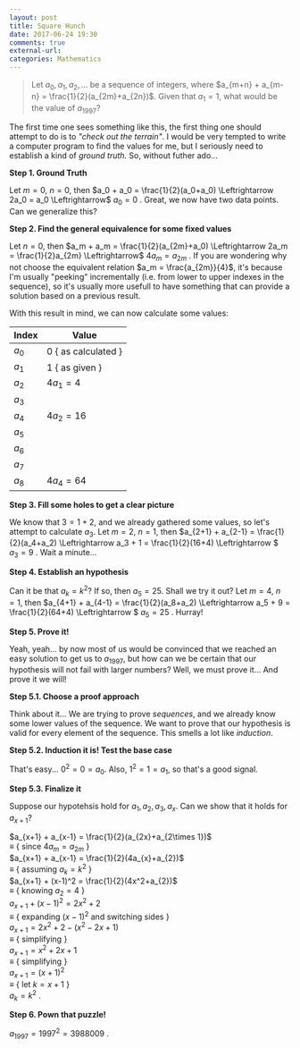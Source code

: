```yaml
---
layout: post
title: Square Hunch
date: 2017-06-24 19:30
comments: true
external-url:
categories: Mathematics
---
```


> Let $a_0, a_1, a_2, ...$ be a sequence of integers, where $a_{m+n} + a_{m-n} = \frac{1}{2}(a_{2m}+a_{2n})$. Given that $a_1 = 1$, what would be the value of $a_{1997}$?

The first time one sees something like this, the first thing one should attempt to do is to *"check out the terrain"*. I would be very tempted to write a computer program to find the values for me, but I seriously need to establish a kind of *ground truth*. So, without futher ado...

**Step 1. Ground Truth**

Let $m = 0$, $n = 0$, then $a_0 + a_0 = \frac{1}{2}(a_0+a_0) \Leftrightarrow	2a_0 = a_0 \Leftrightarrow$<span class='bghighlight'> $a_0 = 0$ </span>. Great, we now have two data points. Can we generalize this?

**Step 2. Find the general equivalence for some fixed values**

Let $n = 0$, then $a_m + a_m = \frac{1}{2}(a_{2m}+a_0) \Leftrightarrow 2a_m = \frac{1}{2}a_{2m} \Leftrightarrow$<span class='bghighlight'> $4a_m = a_{2m}$ </span>. If you are wondering why not choose the equivalent relation $a_m = \frac{a_{2m}}{4}$, it's because I'm usually "peeking" incrementally (i.e. from lower to upper indexes in the sequence), so it's usually more usefull to have something that can provide a solution based on a previous result.

With this result in mind, we can now calculate some values:

| Index | Value |
|-------|-------|
| $a_0$ | $0$ { as calculated } |
| $a_1$ | $1$ { as given } |
| $a_2$ | $4a_1 = 4$ |
| $a_3$ |  |
| $a_4$ | $4a_2 = 16$ |
| $a_5$ |  |
| $a_6$ |  |
| $a_7$ |  |
| $a_8$ | $4a_4 = 64$ |

**Step 3. Fill some holes to get a clear picture**

We know that $3 = 1 + 2$, and we already gathered some values, so let's attempt to calculate $a_3$. Let $m = 2$, $n = 1$, then $a_{2+1} + a_{2-1} = \frac{1}{2}(a_4+a_2) \Leftrightarrow a_3 + 1 = \frac{1}{2}(16+4) \Leftrightarrow $<span class='bghighlight'> $a_3 = 9$ </span>. Wait a minute...

**Step 4. Establish an hypothesis**

Can it be that $a_k = k^2$? If so, then $a_5 = 25$. Shall we try it out? Let $m = 4$, $n = 1$, then $a_{4+1} + a_{4-1} = \frac{1}{2}(a_8+a_2) \Leftrightarrow a_5 + 9 = \frac{1}{2}(64+4) \Leftrightarrow $<span class='bghighlight'> $a_5 = 25$ </span>. Hurray!

**Step 5. Prove it!**

Yeah, yeah... by now most of us would be convinced that we reached an easy solution to get us to $a_{1997}$, but how can we be certain that our hypothesis will not fail with larger numbers? Well, we must prove it... And prove it we will!

**Step 5.1. Choose a proof approach**

Think about it... We are trying to prove *sequences*, and we already know some lower values of the sequence. We want to prove that our hypothesis is valid for every element of the sequence. This smells a lot like *induction*.


**Step 5.2. Induction it is! Test the base case**

That's easy... $0^2 = 0 = a_0$. Also, $1^2 = 1 = a_1$, so that's a good signal.

**Step 5.3. Finalize it**

Suppose our hypotehsis hold for $a_1, a_2, a_3, a_x$. Can we show that it holds for $a_{x+1}$?

$a_{x+1} + a_{x-1} = \frac{1}{2}(a_{2x}+a_{2\times 1})$ <br>
$\equiv$ { since $4a_m = a_{2m}$ } <br>
$a_{x+1} + a_{x-1} = \frac{1}{2}(4a_{x}+a_{2})$ <br>
$\equiv$ { assuming $a_k = k^2$ } <br>
$a_{x+1} + (x-1)^2 = \frac{1}{2}(4x^2+a_{2})$ <br>
$\equiv$ { knowing $a_2 = 4$ } <br>
$a_{x+1} + (x-1)^2 = 2x^2+2$ <br>
$\equiv$ { expanding $(x-1)^2$ and switching sides } <br>
$a_{x+1} = 2x^2+2 - (x^2-2x+1)$<br>
$\equiv$ { simplifying } <br>
$a_{x+1} = x^2+2x+1$<br>
$\equiv$ { simplifying } <br>
$a_{x+1} = (x+1)^2$<br>
$\equiv$ { let $k =x+1$ } <br>
<span class='bghighlight'> $a_k = k^2$ </span>.<br>

**Step 6. Pown that puzzle!**

<span class='bghighlight'> $a_{1997} = 1997^2 = 3988009$ </span>.

